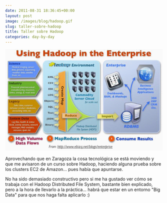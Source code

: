 ```yaml
---
date: 2011-08-31 18:36:45+00:00
layout: post
image: /images/blog/hadoop.gif
slug: taller-sobre-hadoop
title: Taller sobre Hadoop
categories: day-by-day
---
```


![](/images/blog/hadoop.gif)

Aprovechando que en Zaragoza la cosa tecnológica se está moviendo y que me avisaron de un curso sobre Hadoop, haciendo alguna prueba sobre los clusters EC2 de Amazon... pues había que apuntarse.



No ha sido demasiado constructivo pero si me ha gustado ver cómo se trabaja con el Hadoop Distributed File System, bastante bien explicado, pero a la hora de llevarlo a la práctica... habrá que estar en un entorno "Big Data" para que nos haga falta aplicarlo :)
